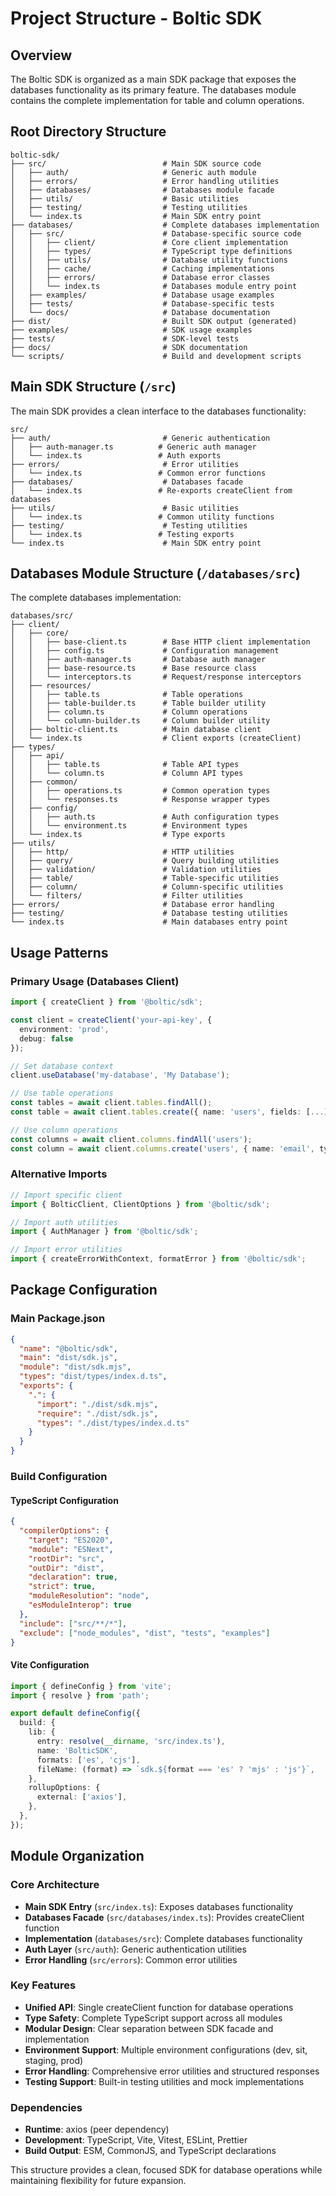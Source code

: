 # Project Structure - Boltic SDK

## Overview

The Boltic SDK is organized as a main SDK package that exposes the databases functionality as its primary feature. The databases module contains the complete implementation for table and column operations.

## Root Directory Structure

```
boltic-sdk/
├── src/                          # Main SDK source code
│   ├── auth/                     # Generic auth module
│   ├── errors/                   # Error handling utilities
│   ├── databases/                # Databases module facade
│   ├── utils/                    # Basic utilities
│   ├── testing/                  # Testing utilities
│   └── index.ts                  # Main SDK entry point
├── databases/                    # Complete databases implementation
│   ├── src/                      # Database-specific source code
│   │   ├── client/               # Core client implementation
│   │   ├── types/                # TypeScript type definitions
│   │   ├── utils/                # Database utility functions
│   │   ├── cache/                # Caching implementations
│   │   ├── errors/               # Database error classes
│   │   └── index.ts              # Databases module entry point
│   ├── examples/                 # Database usage examples
│   ├── tests/                    # Database-specific tests
│   └── docs/                     # Database documentation
├── dist/                         # Built SDK output (generated)
├── examples/                     # SDK usage examples
├── tests/                        # SDK-level tests
├── docs/                         # SDK documentation
└── scripts/                      # Build and development scripts
```

## Main SDK Structure (`/src`)

The main SDK provides a clean interface to the databases functionality:

```
src/
├── auth/                         # Generic authentication
│   ├── auth-manager.ts          # Generic auth manager
│   └── index.ts                 # Auth exports
├── errors/                       # Error utilities
│   └── index.ts                 # Common error functions
├── databases/                    # Databases facade
│   └── index.ts                 # Re-exports createClient from databases
├── utils/                        # Basic utilities
│   └── index.ts                 # Common utility functions
├── testing/                      # Testing utilities
│   └── index.ts                 # Testing exports
└── index.ts                      # Main SDK entry point
```

## Databases Module Structure (`/databases/src`)

The complete databases implementation:

```
databases/src/
├── client/
│   ├── core/
│   │   ├── base-client.ts        # Base HTTP client implementation
│   │   ├── config.ts             # Configuration management
│   │   ├── auth-manager.ts       # Database auth manager
│   │   ├── base-resource.ts      # Base resource class
│   │   └── interceptors.ts       # Request/response interceptors
│   ├── resources/
│   │   ├── table.ts              # Table operations
│   │   ├── table-builder.ts      # Table builder utility
│   │   ├── column.ts             # Column operations
│   │   └── column-builder.ts     # Column builder utility
│   ├── boltic-client.ts          # Main database client
│   └── index.ts                  # Client exports (createClient)
├── types/
│   ├── api/
│   │   ├── table.ts              # Table API types
│   │   └── column.ts             # Column API types
│   ├── common/
│   │   ├── operations.ts         # Common operation types
│   │   └── responses.ts          # Response wrapper types
│   ├── config/
│   │   ├── auth.ts               # Auth configuration types
│   │   └── environment.ts        # Environment types
│   └── index.ts                  # Type exports
├── utils/
│   ├── http/                     # HTTP utilities
│   ├── query/                    # Query building utilities
│   ├── validation/               # Validation utilities
│   ├── table/                    # Table-specific utilities
│   ├── column/                   # Column-specific utilities
│   └── filters/                  # Filter utilities
├── errors/                       # Database error handling
├── testing/                      # Database testing utilities
└── index.ts                      # Main databases entry point
```

## Usage Patterns

### Primary Usage (Databases Client)

```typescript
import { createClient } from '@boltic/sdk';

const client = createClient('your-api-key', {
  environment: 'prod',
  debug: false
});

// Set database context
client.useDatabase('my-database', 'My Database');

// Use table operations
const tables = await client.tables.findAll();
const table = await client.tables.create({ name: 'users', fields: [...] });

// Use column operations
const columns = await client.columns.findAll('users');
const column = await client.columns.create('users', { name: 'email', type: 'email' });
```

### Alternative Imports

```typescript
// Import specific client
import { BolticClient, ClientOptions } from '@boltic/sdk';

// Import auth utilities
import { AuthManager } from '@boltic/sdk';

// Import error utilities
import { createErrorWithContext, formatError } from '@boltic/sdk';
```

## Package Configuration

### Main Package.json

```json
{
  "name": "@boltic/sdk",
  "main": "dist/sdk.js",
  "module": "dist/sdk.mjs",
  "types": "dist/types/index.d.ts",
  "exports": {
    ".": {
      "import": "./dist/sdk.mjs",
      "require": "./dist/sdk.js",
      "types": "./dist/types/index.d.ts"
    }
  }
}
```

### Build Configuration

#### TypeScript Configuration

```json
{
  "compilerOptions": {
    "target": "ES2020",
    "module": "ESNext",
    "rootDir": "src",
    "outDir": "dist",
    "declaration": true,
    "strict": true,
    "moduleResolution": "node",
    "esModuleInterop": true
  },
  "include": ["src/**/*"],
  "exclude": ["node_modules", "dist", "tests", "examples"]
}
```

#### Vite Configuration

```typescript
import { defineConfig } from 'vite';
import { resolve } from 'path';

export default defineConfig({
  build: {
    lib: {
      entry: resolve(__dirname, 'src/index.ts'),
      name: 'BolticSDK',
      formats: ['es', 'cjs'],
      fileName: (format) => `sdk.${format === 'es' ? 'mjs' : 'js'}`,
    },
    rollupOptions: {
      external: ['axios'],
    },
  },
});
```

## Module Organization

### Core Architecture

- **Main SDK Entry** (`src/index.ts`): Exposes databases functionality
- **Databases Facade** (`src/databases/index.ts`): Provides createClient function
- **Implementation** (`databases/src`): Complete databases functionality
- **Auth Layer** (`src/auth`): Generic authentication utilities
- **Error Handling** (`src/errors`): Common error utilities

### Key Features

- **Unified API**: Single createClient function for database operations
- **Type Safety**: Complete TypeScript support across all modules
- **Modular Design**: Clear separation between SDK facade and implementation
- **Environment Support**: Multiple environment configurations (dev, sit, staging, prod)
- **Error Handling**: Comprehensive error utilities and structured responses
- **Testing Support**: Built-in testing utilities and mock implementations

### Dependencies

- **Runtime**: axios (peer dependency)
- **Development**: TypeScript, Vite, Vitest, ESLint, Prettier
- **Build Output**: ESM, CommonJS, and TypeScript declarations

This structure provides a clean, focused SDK for database operations while maintaining flexibility for future expansion.
